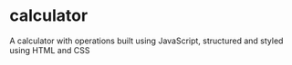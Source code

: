 # calculator
A calculator with operations built using JavaScript, structured and styled using HTML and CSS
